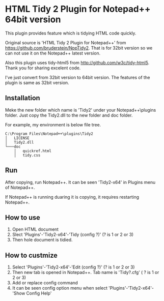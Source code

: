 # HTML Tidy 2 Plugin for Notepad++ 64bit version 
This plugin provides feature which is tidying HTML code quickly.

Original source is 'HTML Tidy 2 Plugin for Notepad++' from https://github.com/bruderstein/NppTidy2.
That is for 32bit version so we can not use it on the Notepad++ latest version.

Also this plugin uses tidy-html5 from http://github.com/w3c/tidy-html5.
Thank you for sharing excelent code.

I've just convert from 32bit version to 64bit version.
The features of the plugin is same as 32bit version.

## Installation
Meke the new folder which name is 'Tidy2' under your Notepad++\plugins folder.
Just copy the Tidy2.dll to the new folder and doc folder.

For example, my environment is below file tree.
```
C:\Program Files\Notepad++\plugins\Tidy2
│   LICENSE
│   Tidy2.dll
└───doc
    │   quickref.html
    │   tidy.css
```
## Run
After copying, run Notepad++.
It can be seen 'Tidy2-x64' in Plugins menu of Notepad++.

If Notepad++ is running duaring it is copying, it requires restarting Notepad++.

## How to use
1. Open HTML document
2. Slect 'Plugins'-'Tidy2-x64'-'Tidy (config ?)' (? is 1 or 2 or 3)
3. Then hole document is tidied.

## How to custmize
1. Select 'Plugins'-'Tidy2-x64'-'Edit (config ?)' (? is 1 or 2 or 3)
2. Then new tab is opened in Notepad++. Tab name is 'Tidy?.cfg' ( ? is 1 or 2 or 3)
3. Add or replace config command
4. It can be seen config option menu when select 'Plugins'-'Tidy2-x64'-'Show Config Help'


